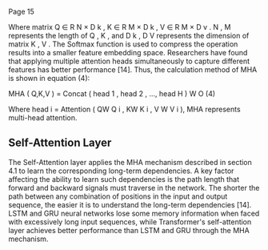 Page 15

Where matrix Q ∈ R N × D k , K ∈ R M × D k , V ∈ R M × D v . N , M represents the length of Q , K , and D k , D V represents the dimension of matrix K , V . The Softmax function is used to compress the operation results into a smaller feature embedding space. Researchers have found that applying multiple attention heads simultaneously to capture different features has better performance [14]. Thus, the calculation method of MHA is shown in equation (4):

MHA ( Q,K,V ) = Concat ( head 1 , head 2 , ..., head H ) W O (4)

Where head i = Attention ( QW Q i , KW K i , V W V i ), MHA represents multi-head attention.

## Self-Attention Layer

The Self-Attention layer applies the MHA mechanism described in section 4.1 to learn the corresponding long-term dependencies. A key factor affecting the ability to learn such dependencies is the path length that forward and backward signals must traverse in the network. The shorter the path between any combination of positions in the input and output sequence, the easier it is to understand the long-term dependencies [14]. LSTM and GRU neural networks lose some memory information when faced with excessively long input sequences, while Transformer's self-attention layer achieves better performance than LSTM and GRU through the MHA mechanism.
